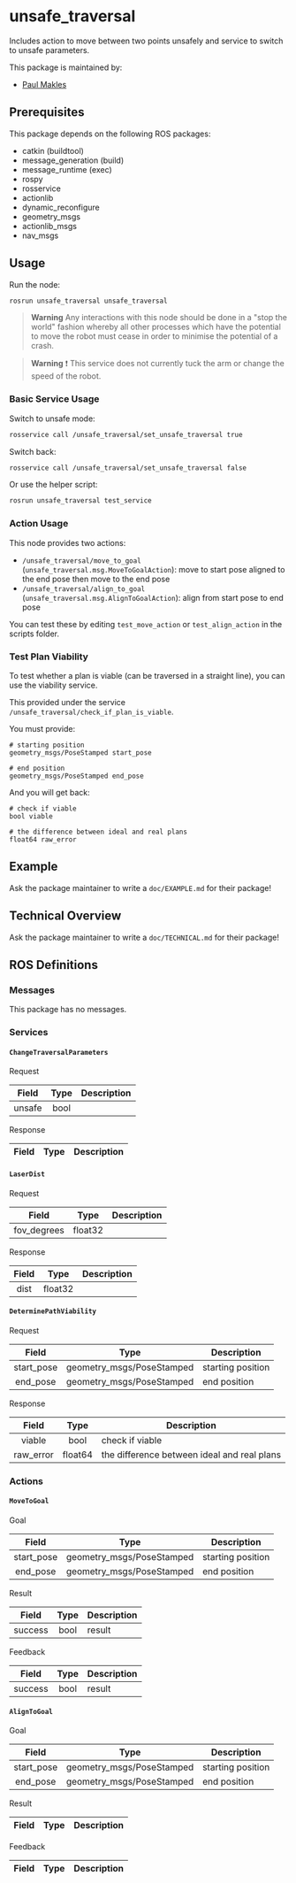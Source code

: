 # unsafe_traversal

Includes action to move between two points unsafely and service to switch to unsafe
    parameters.

This package is maintained by:
- [Paul Makles](mailto:me@insrt.uk)

## Prerequisites

This package depends on the following ROS packages:
- catkin (buildtool)
- message_generation (build)
- message_runtime (exec)
- rospy
- rosservice
- actionlib
- dynamic_reconfigure
- geometry_msgs
- actionlib_msgs
- nav_msgs



## Usage

Run the node:

```bash
rosrun unsafe_traversal unsafe_traversal
```

> **Warning** Any interactions with this node should be done in a "stop the world" fashion whereby all other processes which have the potential to move the robot must cease in order to minimise the potential of a crash.

> **Warning** ❗ This service does not currently tuck the arm or change the speed of the robot.

### Basic Service Usage

Switch to unsafe mode:

```bash
rosservice call /unsafe_traversal/set_unsafe_traversal true
```

Switch back:

```bash
rosservice call /unsafe_traversal/set_unsafe_traversal false
```

Or use the helper script:

```bash
rosrun unsafe_traversal test_service
```

### Action Usage

This node provides two actions:

- `/unsafe_traversal/move_to_goal` (`unsafe_traversal.msg.MoveToGoalAction`): move to start pose aligned to the end pose then move to the end pose
- `/unsafe_traversal/align_to_goal` (`unsafe_traversal.msg.AlignToGoalAction`): align from start pose to end pose

You can test these by editing `test_move_action` or `test_align_action` in the scripts folder.

### Test Plan Viability

To test whether a plan is viable (can be traversed in a straight line), you can use the viability service.

This provided under the service `/unsafe_traversal/check_if_plan_is_viable`.

You must provide:

```
# starting position
geometry_msgs/PoseStamped start_pose

# end position
geometry_msgs/PoseStamped end_pose
```

And you will get back:

```
# check if viable
bool viable

# the difference between ideal and real plans
float64 raw_error
```

## Example

Ask the package maintainer to write a `doc/EXAMPLE.md` for their package!

## Technical Overview

Ask the package maintainer to write a `doc/TECHNICAL.md` for their package!

## ROS Definitions

### Messages

This package has no messages.

### Services

#### `ChangeTraversalParameters`

Request

| Field | Type | Description |
|:-:|:-:|---|
| unsafe | bool |  |

Response

| Field | Type | Description |
|:-:|:-:|---|

#### `LaserDist`

Request

| Field | Type | Description |
|:-:|:-:|---|
| fov_degrees | float32 |  |

Response

| Field | Type | Description |
|:-:|:-:|---|
| dist | float32 |  |

#### `DeterminePathViability`

Request

| Field | Type | Description |
|:-:|:-:|---|
| start_pose | geometry_msgs/PoseStamped | starting position |
| end_pose | geometry_msgs/PoseStamped | end position |

Response

| Field | Type | Description |
|:-:|:-:|---|
| viable | bool | check if viable |
| raw_error | float64 | the difference between ideal and real plans |


### Actions

#### `MoveToGoal`

Goal

| Field | Type | Description |
|:-:|:-:|---|
| start_pose | geometry_msgs/PoseStamped | starting position |
| end_pose | geometry_msgs/PoseStamped | end position |

Result

| Field | Type | Description |
|:-:|:-:|---|
| success | bool | result |

Feedback

| Field | Type | Description |
|:-:|:-:|---|
| success | bool | result |

#### `AlignToGoal`

Goal

| Field | Type | Description |
|:-:|:-:|---|
| start_pose | geometry_msgs/PoseStamped | starting position |
| end_pose | geometry_msgs/PoseStamped | end position |

Result

| Field | Type | Description |
|:-:|:-:|---|

Feedback

| Field | Type | Description |
|:-:|:-:|---|

